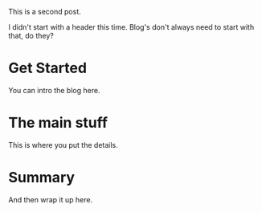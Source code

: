 This is a second post.

I didn't start with a header this time. Blog's don't always need to start with that, do they?

# Get Started
You can intro the blog here.

# The main stuff
This is where you put the details.

# Summary
And then wrap it up here.
